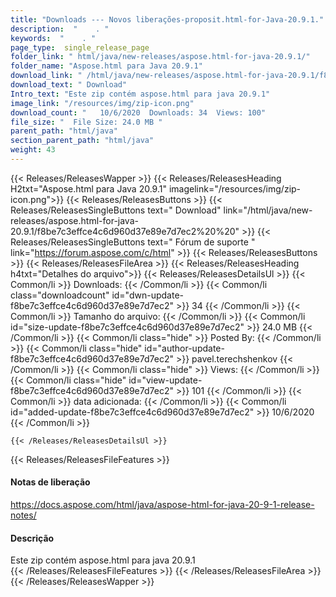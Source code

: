 ```yaml
---
title: "Downloads --- Novos liberações-proposit.html-for-Java-20.9.1." 
description:  "    . " 
keywords:  "    . " 
page_type:  single_release_page
folder_link: " html/java/new-releases/aspose.html-for-java-20.9.1/"
folder_name: "Aspose.html para Java 20.9.1"
download_link: " /html/java/new-releases/aspose.html-for-java-20.9.1/f8be7c3effce4c6d960d37e89e7d7ec2"
download_text: " Download"
Intro_text: "Este zip contém aspose.html para java 20.9.1"
image_link: "/resources/img/zip-icon.png"
download_count: "   10/6/2020  Downloads: 34  Views: 100"
file_size: "  File Size: 24.0 MB "
parent_path: "html/java"
section_parent_path: "html/java"
weight: 43
---
```


{{< Releases/ReleasesWapper >}}
  {{< Releases/ReleasesHeading H2txt="Aspose.html para Java 20.9.1" imagelink="/resources/img/zip-icon.png">}}
  {{< Releases/ReleasesButtons >}}
    {{< Releases/ReleasesSingleButtons text=" Download" link="/html/java/new-releases/aspose.html-for-java-20.9.1/f8be7c3effce4c6d960d37e89e7d7ec2%20%20" >}}
    {{< Releases/ReleasesSingleButtons text=" Fórum de suporte " link="https://forum.aspose.com/c/html" >}}
  {{< Releases/ReleasesButtons >}}
  {{< Releases/ReleasesFileArea >}}
    {{< Releases/ReleasesHeading h4txt="Detalhes do arquivo">}}
    {{< Releases/ReleasesDetailsUl >}}
            {{< Common/li  >}} Downloads: {{< /Common/li >}} 
      {{< Common/li class="downloadcount" id="dwn-update-f8be7c3effce4c6d960d37e89e7d7ec2" >}} 34 {{< /Common/li >}} 
      {{< Common/li  >}} Tamanho do arquivo: {{< /Common/li >}} 
      {{< Common/li id="size-update-f8be7c3effce4c6d960d37e89e7d7ec2" >}} 24.0 MB {{< /Common/li >}} 
      {{< Common/li  class="hide" >}} Posted By: {{< /Common/li >}} 
      {{< Common/li class="hide" id="author-update-f8be7c3effce4c6d960d37e89e7d7ec2" >}} pavel.terechshenkov {{< /Common/li >}} 
      {{< Common/li class="hide"  >}} Views: {{< /Common/li >}} 
      {{< Common/li class="hide" id="view-update-f8be7c3effce4c6d960d37e89e7d7ec2" >}} 101 {{< /Common/li >}} 
      {{< Common/li  >}} data adicionada: {{< /Common/li >}} 
      {{< Common/li id="added-update-f8be7c3effce4c6d960d37e89e7d7ec2" >}} 10/6/2020 {{< /Common/li >}} 

    {{< /Releases/ReleasesDetailsUl >}}

  {{< Releases/ReleasesFileFeatures >}}
      <h4>Notas de liberação</h4><div><a href="https://docs.aspose.com/html/java/aspose-html-for-java-20-9-1-release-notes/">https://docs.aspose.com/html/java/aspose-html-for-java-20-9-1-release-notes/</a></div><h4>Descrição</h4><div class="HTMLDescription">Este zip contém aspose.html para java 20.9.1</div>
  {{< /Releases/ReleasesFileFeatures >}}
 {{< /Releases/ReleasesFileArea >}}
{{< /Releases/ReleasesWapper >}}


